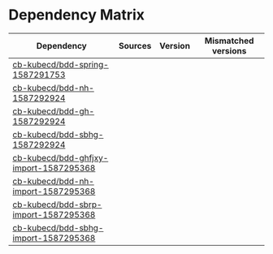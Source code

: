 # Dependency Matrix

Dependency | Sources | Version | Mismatched versions
---------- | ------- | ------- | -------------------
[cb-kubecd/bdd-spring-1587291753](https://github.com/cb-kubecd/bdd-spring-1587291753.git) |  | []() | 
[cb-kubecd/bdd-nh-1587292924](https://github.com/cb-kubecd/bdd-nh-1587292924.git) |  | []() | 
[cb-kubecd/bdd-gh-1587292924](https://github.com/cb-kubecd/bdd-gh-1587292924.git) |  | []() | 
[cb-kubecd/bdd-sbhg-1587292924](https://github.com/cb-kubecd/bdd-sbhg-1587292924.git) |  | []() | 
[cb-kubecd/bdd-ghfjxy-import-1587295368](https://github.com/cb-kubecd/bdd-ghfjxy-import-1587295368.git) |  | []() | 
[cb-kubecd/bdd-nh-import-1587295368](https://github.com/cb-kubecd/bdd-nh-import-1587295368.git) |  | []() | 
[cb-kubecd/bdd-sbrp-import-1587295368](https://github.com/cb-kubecd/bdd-sbrp-import-1587295368.git) |  | []() | 
[cb-kubecd/bdd-sbhg-import-1587295368](https://github.com/cb-kubecd/bdd-sbhg-import-1587295368.git) |  | []() | 
